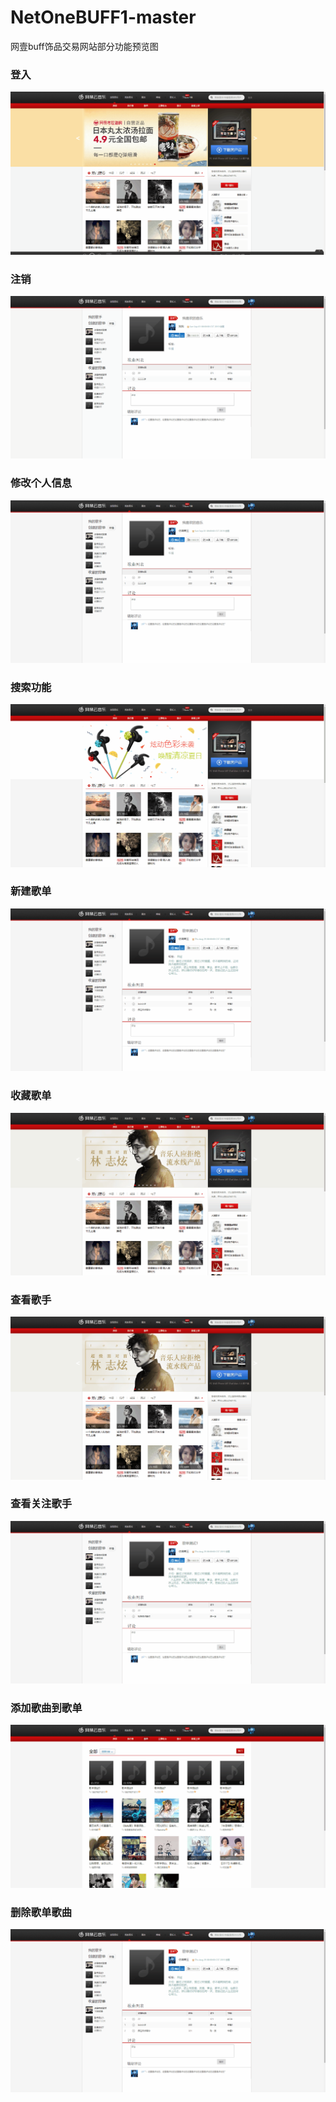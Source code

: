 # NetOneBUFF1-master
网壹buff饰品交易网站部分功能预览图

### 登入
![](https://github.com/seven1f/project-gif/blob/master/images/%E7%99%BB%E5%BD%95.gif)

### 注销
![](https://github.com/seven1f/project-gif/blob/master/images/%E9%80%80%E5%87%BA%E7%99%BB%E5%BD%95.gif)

### 修改个人信息
![](https://github.com/seven1f/project-gif/blob/master/images/%E4%BF%AE%E6%94%B9%E4%B8%AA%E4%BA%BA%E4%BF%A1%E6%81%AF.gif)

### 搜索功能
![](https://github.com/seven1f/project-gif/blob/master/images/%E6%90%9C%E7%B4%A2%E5%8A%9F%E8%83%BD.gif)

### 新建歌单
![](https://github.com/seven1f/project-gif/blob/master/images/%E6%96%B0%E5%BB%BA%E6%AD%8C%E5%8D%95.gif)

### 收藏歌单
![](https://github.com/seven1f/project-gif/blob/master/images/%E6%94%B6%E8%97%8F%E6%AD%8C%E5%8D%95.gif)

### 查看歌手
![](https://github.com/seven1f/project-gif/blob/master/images/%E6%9F%A5%E7%9C%8B%E6%AD%8C%E6%89%8B.gif)

### 查看关注歌手
![](https://github.com/seven1f/project-gif/blob/master/images/%E6%9F%A5%E7%9C%8B%E5%85%B3%E6%B3%A8%E6%AD%8C%E6%89%8B.gif)

### 添加歌曲到歌单
![](https://github.com/seven1f/project-gif/blob/master/images/%E6%B7%BB%E5%8A%A0%E6%AD%8C%E6%9B%B2%E5%88%B0%E6%AD%8C%E5%8D%95.gif)

### 删除歌单歌曲
![](https://github.com/seven1f/project-gif/blob/master/images/%E5%88%A0%E9%99%A4%E6%AD%8C%E5%8D%95%E4%B8%AD%E6%AD%8C%E6%9B%B2.gif)
